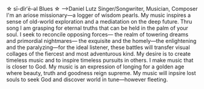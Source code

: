 ☆ sī-dîr′ē-əl Blues ☆
-->Daniel Lutz
Singer/Songwriter, Musician, Composer
	I'm an ariose missionary—a logger of wisdom pearls. 
  My music inspires a sense of old-world exploration 
  and a mediatation on the deep future. Thru song I am 
  grasping for eternal truths that can be held in the 
  palm of your soul. I seek to reconcile opposing forces—
  the realm of towering dreams and primordial nightmares—
  the exquisite and the homely—the enlightening and 
  the paralyzing—for the ideal listener, these battles 
  will transfer visual collages of the fiercest and most 
  adventurous kind. My desire is to create timeless music 
  and to inspire timeless pursuits in others. I make music 
  that is closer to God. My music is an expression of 
  longing for a golden age where beauty, truth and 
  goodness reign supreme. My music will inpsire lost 
  souls to seek God and discover world in tune—however fleeting.
